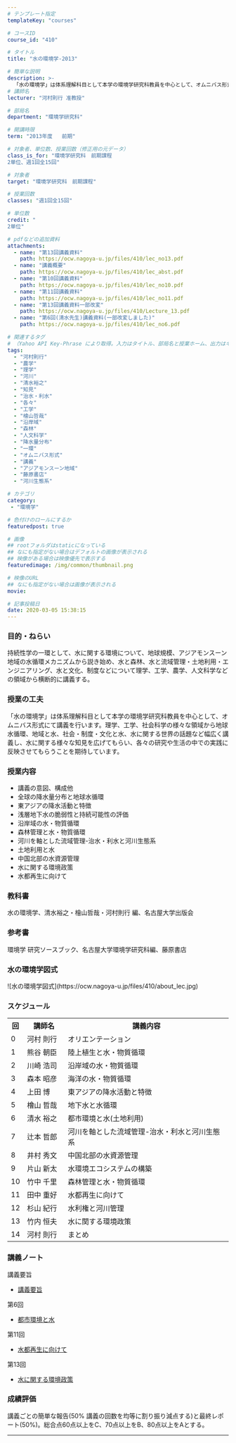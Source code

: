 ```yaml
---
# テンプレート指定
templateKey: "courses"

# コースID
course_id: "410"

# タイトル
title: "水の環境学-2013"

# 簡単な説明
description: >-
  「水の環境学」は体系理解科目として本学の環境学研究科教員を中心として、オムニバス形式にて講義を行います。理学、工学、社会科学の様々な領域から地球水循環、地域と水、社会・制度・文化と水、水に関する世界の話題など幅広く講義し、水に関する様々な知見を広げてもらい、各々の研究や生活の中での実践に反映させてもらうことを期待しています。 ....
# 講師名
lecturer: "河村則行 准教授"

# 部局名
department: "環境学研究科"

# 開講時限
term: "2013年度	前期"

# 対象者、単位数、授業回数（修正用の元データ）
class_is_for: "環境学研究科　前期課程
2単位、週1回全15回"

# 対象者
target: "環境学研究科　前期課程"

# 授業回数
classes: "週1回全15回"

# 単位数
credit: "
2単位"

# pdfなどの追加資料
attachments:
  - name: "第13回講義資料" 
    path: https://ocw.nagoya-u.jp/files/410/lec_no13.pdf
  - name: "講義概要" 
    path: https://ocw.nagoya-u.jp/files/410/lec_abst.pdf
  - name: "第10回講義資料" 
    path: https://ocw.nagoya-u.jp/files/410/lec_no10.pdf
  - name: "第11回講義資料" 
    path: https://ocw.nagoya-u.jp/files/410/lec_no11.pdf
  - name: "第13回講義資料一部改変" 
    path: https://ocw.nagoya-u.jp/files/410/Lecture_13.pdf
  - name: "第6回(清水先生)講義資料(一部改変しました)" 
    path: https://ocw.nagoya-u.jp/files/410/lec_no6.pdf

# 関連するタグ
# （Yahoo API Key-Phrase により取得。入力はタイトル、部局名と授業ホーム、出力はキーフレーズ（tags））
tags:
  - "河村則行"
  - "農学"
  - "理学"
  - "河川"
  - "清水裕之"
  - "知見"
  - "治水・利水"
  - "各々"
  - "工学"
  - "檜山哲哉"
  - "沿岸域"
  - "森林"
  - "人文科学"
  - "降水量分布"
  - "一環"
  - "オムニバス形式"
  - "講義"
  - "アジアモンスーン地域"
  - "藤原書店"
  - "河川生態系"

# カテゴリ
category:
 - "環境学"

# 色付けのロールにするか
featuredpost: true

# 画像
## rootフォルダはstaticになっている
## なにも指定がない場合はデフォルトの画像が表示される
## 映像がある場合は映像優先で表示する
featuredimage: /img/common/thumbnail.png

# 映像のURL
## なにも指定がない場合は画像が表示される
movie: 

# 記事投稿日
date: 2020-03-05 15:38:15
---
```


### 目的・ねらい

持続性学の一環として、水に関する環境について、地球規模、アジアモンスーン地域の水循環メカニズムから説き始め、水と森林、水と流域管理・土地利用・エンジニアリング、水と文化、制度などについて理学、工学、農学、人文科学などの領域から横断的に講義する。


### 授業の工夫

「水の環境学」は体系理解科目として本学の環境学研究科教員を中心として、オムニバス形式にて講義を行います。理学、工学、社会科学の様々な領域から地球水循環、地域と水、社会・制度・文化と水、水に関する世界の話題など幅広く講義し、水に関する様々な知見を広げてもらい、各々の研究や生活の中での実践に反映させてもらうことを期待しています。





### 授業内容

  * 講義の意図、構成他
  * 全球の降水量分布と地球水循環
  * 東アジアの降水活動と特徴
  * 浅層地下水の脆弱性と持続可能性の評価
  * 沿岸域の水・物質循環
  * 森林管理と水・物質循環
  * 河川を軸とした流域管理-治水・利水と河川生態系
  * 土地利用と水
  * 中国北部の水資源管理
  * 水に関する環境政策
  * 水都再生に向けて

### 教科書

水の環境学、清水裕之・檜山哲哉・河村則行 編、名古屋大学出版会 

### 参考書

環境学 研究ソースブック、名古屋大学環境学研究科編、藤原書店


<h3>水の環境学図式</h3>
<p>
![水の環境学図式](https://ocw.nagoya-u.jp/files/410/about_lec.jpg) 
</p>

<h3>スケジュール</h3>

<table class="basic" width="475">
<tr>
<th width="20" class="center">回</th>
<th width="80" class="center">講師名</th>
<th width="375" class="center">講義内容</th>
</tr>

<tr>
<td width="20" class="center">0</td>
<td width="80" class="center">河村 則行</td>
<td width="375" class="center">オリエンテーション</td>
</tr>


<tr>
<td width="20" class="center">1</td>
<td width="80" class="center">熊谷 朝臣</td>
<td width="375" class="center">陸上植生と水・物質循環</td>
</tr>

<tr>
<td width="20" class="center">2</td>
<td width="80" class="center">川崎 浩司</td>
<td width="375" class="center">沿岸域の水・物質循環</td>
</tr>

<tr>
<td width="20" class="center">3</td>
<td width="80" class="center">森本 昭彦</td>
<td width="375" class="center">海洋の水・物質循環</td>
</tr>

<tr>
<td width="20" class="center">4</td>
<td width="80" class="center">上田 博</td>
<td width="375" class="center">東アジアの降水活動と特徴</td>
</tr>

<tr>
<td width="20" class="center">5</td>
<td width="80" class="center">檜山 哲哉</td>
<td width="375" class="center">地下水と水循環</td>
</tr>

<tr>
<td width="20" class="center">6</td>
<td width="80" class="center">清水 裕之</td>
<td width="375" class="center">都市環境と水(土地利用)</td>
</tr>

<tr>
<td width="20" class="center">7</td>
<td width="80" class="center">辻本 哲郎</td>
<td width="375" class="center">河川を軸とした流域管理-治水・利水と河川生態系</td>
</tr>

<tr>
<td width="20" class="center">8</td>
<td width="80" class="center">井村 秀文</td>
<td width="375" class="center">中国北部の水資源管理</td>
</tr>

<tr>
<td width="20" class="center">9</td>
<td width="80" class="center">片山 新太</td>
<td width="375" class="center">水環境エコシステムの構築</td>
</tr>

<tr>
<td width="20" class="center">10</td>
<td width="80" class="center">竹中 千里</td>
<td width="375" class="center">森林管理と水・物質循環</td>
</tr>

<tr>
<td width="20" class="center">11</td>
<td width="80" class="center">田中 重好</td>
<td width="375" class="center">水都再生に向けて</td>
</tr>

<tr>
<td width="20" class="center">12</td>
<td width="80" class="center">杉山 紀行</td>
<td width="375" class="center">水利権と河川管理</td>
</tr>

<tr>
<td width="20" class="center">13</td>
<td width="80" class="center">竹内 恒夫</td>
<td width="375" class="center">水に関する環境政策</td>
</tr>

<tr>
<td width="20" class="center">14</td>
<td width="80" class="center">河村 則行</td>
<td width="375" class="center">まとめ</td>
</tr>

</table>


### 講義ノート

講義要旨

- [講義要旨](https://ocw.nagoya-u.jp/files/410/lec_abst.pdf) 

第6回

- [都市環境と水](https://ocw.nagoya-u.jp/files/410/lec_no6.pdf) 

第11回

- [水都再生に向けて](https://ocw.nagoya-u.jp/files/410/lec_no11.pdf) 

第13回

- [水に関する環境政策](https://ocw.nagoya-u.jp/files/410/Lecture_13.pdf) 





### 成績評価

講義ごとの簡単な報告(50% 講義の回数を均等に割り振り減点する)と最終レポート(50%)。総合点60点以上をC、70点以上をB、80点以上をAとする。





-----